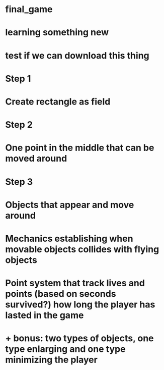 # final_game
# learning something new
# test if we can download this thing
# Step 1
# Create rectangle as field
# Step 2
# One point in the middle that can be moved around
# Step 3
# Objects that appear and move around
# Mechanics establishing when movable objects collides with flying objects
# Point system that track lives and points (based on seconds survived?) how long the player has lasted in the game
# + bonus: two types of objects, one type enlarging and one type minimizing the player